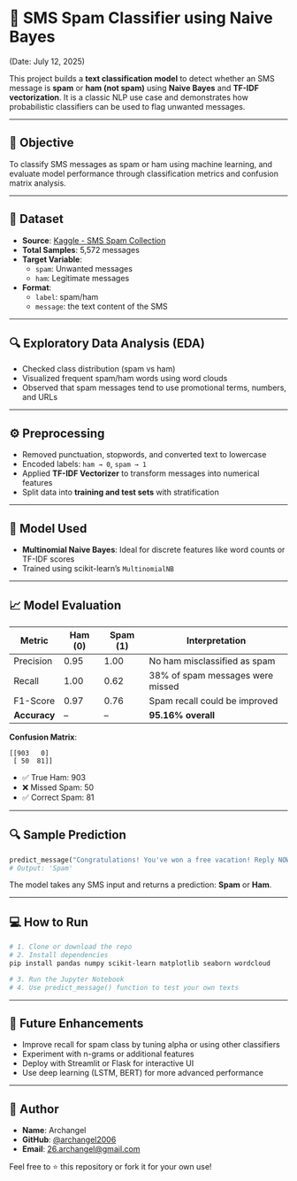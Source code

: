 # 📩 SMS Spam Classifier using Naive Bayes

(Date: July 12, 2025)

This project builds a **text classification model** to detect whether an SMS message is **spam** or **ham (not spam)** using **Naive Bayes** and **TF-IDF vectorization**. It is a classic NLP use case and demonstrates how probabilistic classifiers can be used to flag unwanted messages.

---

## 📌 Objective

To classify SMS messages as spam or ham using machine learning, and evaluate model performance through classification metrics and confusion matrix analysis.

---

## 📂 Dataset

- **Source**: [Kaggle - SMS Spam Collection](https://www.kaggle.com/datasets/uciml/sms-spam-collection-dataset)
- **Total Samples**: 5,572 messages
- **Target Variable**: 
  - `spam`: Unwanted messages
  - `ham`: Legitimate messages
- **Format**:
  - `label`: spam/ham
  - `message`: the text content of the SMS

---

## 🔍 Exploratory Data Analysis (EDA)

- Checked class distribution (spam vs ham)
- Visualized frequent spam/ham words using word clouds
- Observed that spam messages tend to use promotional terms, numbers, and URLs

---

## ⚙️ Preprocessing

- Removed punctuation, stopwords, and converted text to lowercase
- Encoded labels: `ham → 0`, `spam → 1`
- Applied **TF-IDF Vectorizer** to transform messages into numerical features
- Split data into **training and test sets** with stratification

---

## 🧠 Model Used

- **Multinomial Naive Bayes**: Ideal for discrete features like word counts or TF-IDF scores
- Trained using scikit-learn’s `MultinomialNB`

---

## 📈 Model Evaluation

| Metric        | Ham (0) | Spam (1) | Interpretation                            |
|---------------|---------|----------|-------------------------------------------|
| Precision     | 0.95    | 1.00     | No ham misclassified as spam              |
| Recall        | 1.00    | 0.62     | 38% of spam messages were missed          |
| F1-Score      | 0.97    | 0.76     | Spam recall could be improved             |
| **Accuracy**  | –       | –        | **95.16% overall**                         |

**Confusion Matrix**:

```
[[903   0]
 [ 50  81]]
```

- ✅ True Ham: 903
- ❌ Missed Spam: 50
- ✅ Correct Spam: 81

---

## 🔍 Sample Prediction

```python
predict_message("Congratulations! You've won a free vacation! Reply NOW to claim.")
# Output: 'Spam'
```

The model takes any SMS input and returns a prediction: **Spam** or **Ham**.

---

## 💻 How to Run

```bash
# 1. Clone or download the repo
# 2. Install dependencies
pip install pandas numpy scikit-learn matplotlib seaborn wordcloud

# 3. Run the Jupyter Notebook
# 4. Use predict_message() function to test your own texts
```

---

## 🚀 Future Enhancements

- Improve recall for spam class by tuning alpha or using other classifiers
- Experiment with n-grams or additional features
- Deploy with Streamlit or Flask for interactive UI
- Use deep learning (LSTM, BERT) for more advanced performance

---

## 👤 Author

- **Name**: Archangel  
- **GitHub**: [@archangel2006](https://github.com/archangel2006)  
- **Email**: 26.archangel@gmail.com  

Feel free to ⭐ this repository or fork it for your own use!

